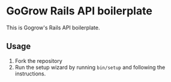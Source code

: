 # GoGrow Rails API boilerplate

This is Gogrow's Rails API boilerplate.

## Usage

1. Fork the repository
2. Run the setup wizard by running `bin/setup` and following the instructions.
